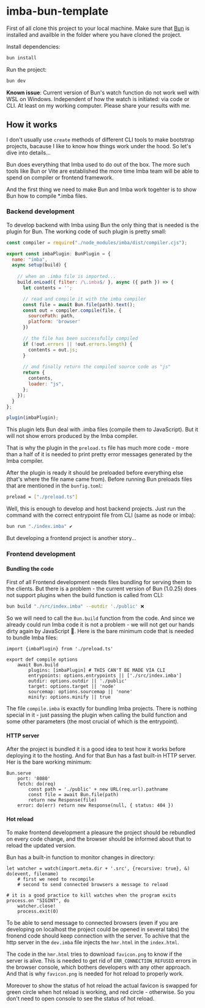 # imba-bun-template

First of all clone this project to your local machine. Make sure that [Bun](https://bun.sh) is installed and availble in the folder where you have cloned the project.

Install dependencies:

```bash
bun install
```

Run the project:

```bash
bun dev
```
**Known issue**: Current version of Bun's watch function do not work well with WSL on Windows. Independent of how the watch is initiated: via code or CLI. At least on my working computer. Please share your results with me.

## How it works
I don't usually use `create` methods of different CLI tools to make bootstrap projects, bacause I like to know how things work under the hood. So let's dive into details...

Bun does everything that Imba used to do out of the box. The more such tools like Bun or Vite are established the more time Imba team will be able to spend on compiler or frontend framework. 

And the first thing we need to make Bun and Imba work togehter is to show Bun how to compile  *.imba files.

### Backend development
To develop backend with Imba using Bun the only thing that is needed is the plugin for Bun. The working code of such plugin is pretty small: 
```js
const compiler = require("./node_modules/imba/dist/compiler.cjs");

export const imbaPlugin: BunPlugin = {
  name: "imba",
  async setup(build) {
    
    // when an .imba file is imported...
    build.onLoad({ filter: /\.imba$/ }, async ({ path }) => {
      let contents = '';

      // read and compile it with the imba compiler
      const file = await Bun.file(path).text();
      const out = compiler.compile(file, {
        sourcePath: path,
        platform: 'browser'
      })

      // the file has been successfully compiled
      if (!out.errors || !out.errors.length) {
        contents = out.js;
      }
      
      // and finally return the compiled source code as "js"
      return {
        contents,
        loader: "js",
      };
    });
  }
};

plugin(imbaPlugin);

```
This plugin lets Bun deal with .imba files (compile them to JavaScript). But it will not show errors produced by the Imba compiler. 

That is why the plugin in the `preload.ts` file has much more code - more than a half of it is needed to print pretty error messages generated by the Imba compiler.

After the plugin is ready it should be preloaded before everything else (that's where the file name came from). Before running Bun preloads files that are mentioned in the `bunfig.toml`:
```bash
preload = ["./preload.ts"]
```
Well, this is enough to develop and host backend projects. Just run the command with the correct entrypoint file from CLI (same as node or imba):
```bash
bun run "./index.imba" ✔️
```
But developing a frontend project is another story...

### Frontend development

#### Bundling the code
First of all Frontend development needs files bundling for serving them to the clients. But there is a problem - the current version of Bun (1.0.25) does not support plugins when the build function is called from CLI:
```bash
bun build "./src/index.imba" --outdir './public' ❌
```
So we will need to call the `Bun.build` function from the code. And since we already could run Imba code it is not a problem - we will not get our hands dirty again by JavaScript 🤣. Here is the bare minimum code that is needed to bundle Imba files:
```imba
import {imbaPlugin} from './preload.ts'

export def compile options
	await Bun.build
		plugins: [imbaPlugin] # THIS CAN'T BE MADE VIA CLI
		entrypoints: options.entrypoints || ['./src/index.imba']
		outdir: options.outdir || './public'
		target: options.target || 'node'
		sourcemap: options.sourcemap || 'none'
		minify: options.minify || true
```
The file `compile.imba` is exactly for bundling Imba projects. There is nothing special in it - just passing the plugin when calling the build function and some other parameters (the most crucial of which is the entrypoint).

#### HTTP server
After the project is bundled it is a good idea to test how it works before deploying it to the hosting. And for that Bun has a fast built-in HTTP server. Her is the bare working minimum: 
```imba
Bun.serve
	port: '8080'
	fetch: do(req)
		const path = './public' + new URL(req.url).pathname
		const file = await Bun.file(path)
		return new Response(file)
	error: do(err) return new Response(null, { status: 404 })
```
#### Hot reload
To make frontend development a pleasure the project should be rebundled on every code change, and the browser should be informed about that to reload the updated version.

Bun has a built-in function to monitor changes in directory: 
```imba
let watcher = watch(import.meta.dir + '.src', {recursive: true}, &) do(event, filename) 
	# first we need to recompile
	# second to send connected browsers a message to reload

# it is a good practice to kill watches when the program exits
process.on "SIGINT", do
	watcher.close!
	process.exit(0)
```
To be able to send message to connected browsers (even if you are developing on localhost the project could be opened in several tabs) the fronend code should keep connection with the server. To achive that the http server in the `dev.imba` file injects the `hmr.html` in the `index.html`.

The code in the `hmr.html` tries to download `favicon.png` to know if the server is alive. This is needed to get rid of `ERR_CONNECTION_REFUSED` errors in the browser console, which bothers developers with any other approach. And that is why `favicon.png` is needed for hot reload to properly work.

Moreover to show the status of hot reload the actual favicon is swapped for green circle when hot reload is working, and red circle - otherwise. So you don't need to open console to see the status of hot reload.
